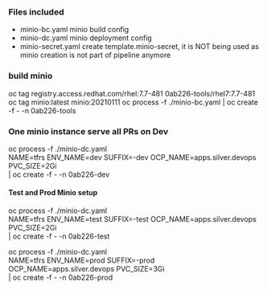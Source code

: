 ### Files included

* minio-bc.yaml minio build config
* minio-dc.yaml minio deployment config
* minio-secret.yaml create template.minio-secret, it is NOT being used as minio creation is not part of pipeline anymore

### build minio

oc tag registry.access.redhat.com/rhel:7.7-481 0ab226-tools/rhel7:7.7-481
oc tag minio:latest minio:20210111
oc process -f ./minio-bc.yaml | oc create -f - -n 0ab226-tools


### One minio instance serve all PRs on Dev

oc process -f ./minio-dc.yaml \
NAME=tfrs ENV_NAME=dev SUFFIX=-dev OCP_NAME=apps.silver.devops PVC_SIZE=2Gi \
| oc create -f - -n 0ab226-dev

#### Test and Prod Minio setup

oc process -f ./minio-dc.yaml \
NAME=tfrs ENV_NAME=test SUFFIX=-test OCP_NAME=apps.silver.devops PVC_SIZE=2Gi \
| oc create -f - -n 0ab226-test


oc process -f ./minio-dc.yaml \
NAME=tfrs ENV_NAME=prod SUFFIX=-prod OCP_NAME=apps.silver.devops PVC_SIZE=3Gi \
| oc create -f - -n 0ab226-prod